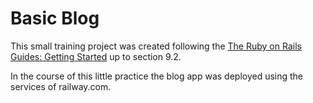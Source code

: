 # Basic Blog

This small training project was created following the [The Ruby on Rails Guides: Getting Started](https://guides.rubyonrails.org/getting_started.html) up to section 9.2.

In the course of this little practice the blog app was deployed using the services of railway.com.
